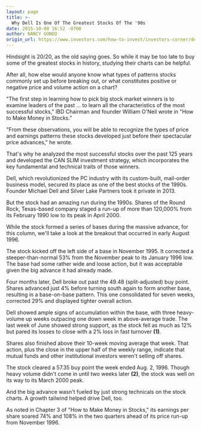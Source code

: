 ```yaml
---
layout: page
title: >-
  Why Dell Is One Of The Greatest Stocks Of The '90s
date: 2015-10-08 16:52 -0700
author: NANCY GONDO
origin_url: https://www.investors.com/how-to-invest/investors-corner/dell-among-1990s-greatest-stocks
---
```





Hindsight is 20/20, as the old saying goes. So while it may be too late to buy some of the greatest stocks in history, studying their charts can be helpful.

  

After all, how else would anyone know what types of patterns stocks commonly set up before breaking out, or what constitutes positive or negative price and volume action on a chart?

  

"The first step in learning how to pick big stock market winners is to examine leaders of the past ... to learn all the characteristics of the most successful stocks," IBD Chairman and founder William O'Neil wrote in "How to Make Money in Stocks."

  

"From these observations, you will be able to recognize the types of price and earnings patterns these stocks developed just before their spectacular price advances," he wrote.

  

That's why he analyzed the most successful stocks over the past 125 years and developed the CAN SLIM investment strategy, which incorporates the key fundamental and technical traits of those winners.

  

Dell, which revolutionized the PC industry with its custom-built, mail-order business model, secured its place as one of the best stocks of the 1990s. Founder Michael Dell and Silver Lake Partners took it private in 2013.

  

But the stock had an amazing run during the 1990s. Shares of the Round Rock, Texas-based company staged a run-up of more than 120,000% from its February 1990 low to its peak in April 2000.

  

While the stock formed a series of bases during the massive advance, for this column, we'll take a look at the breakout that occurred in early August 1996.

  

The stock kicked off the left side of a base in November 1995. It corrected a steeper-than-normal 53% from the November peak to its January 1996 low. The base had some rather wide and loose action, but it was acceptable given the big advance it had already made.

  

Four months later, Dell broke out past the 49.48 (split-adjusted) buy point. Shares advanced just 4% before turning south again to form another base, resulting in a base-on-base pattern. This one consolidated for seven weeks, corrected 29% and displayed tighter overall action.

  

Dell showed ample signs of accumulation within the base, with three heavy-volume up weeks outpacing one down week in above-average trade. The last week of June showed strong support, as the stock fell as much as 12% but pared its losses to close with a 2% loss in fast turnover **(1)**.

  

Shares also finished above their 10-week moving average that week. That action, plus the close in the upper half of the weekly range, indicate that mutual funds and other institutional investors weren't selling off shares.

  

The stock cleared a 57.35 buy point the week ended Aug. 2, 1996. Though heavy volume didn't come in until two weeks later **(2)**, the stock was well on its way to its March 2000 peak.

  

And the big advance wasn't fueled by just strong technicals on the stock charts. A growth tailwind helped drive Dell, too.

  

As noted in Chapter 3 of "How to Make Money in Stocks," its earnings per share soared 74% and 108% in the two quarters ahead of its price run-up from November 1996.

  




